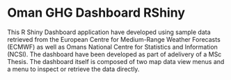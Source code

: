 # Oman GHG Dashboard RShiny
This R Shiny Dashboard application have developed using sample data retrieved from the European Centre for Medium-Range Weather Forecasts (ECMWF) as well as Omans National Centre for Statistics and Information (NCSI). The dashboard have been developed as part of adelivery of a MSc Thesis.  The dashboard itself is composed of two map data view menus and a menu to inspect or retrieve the data directly.
